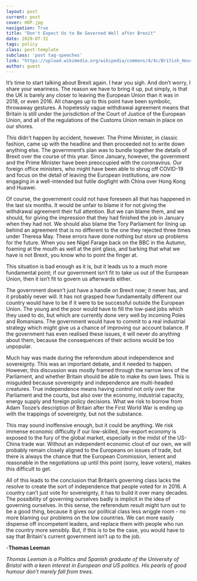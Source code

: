 ```yaml
---
layout: post
current: post
cover: HOP.jpg
navigation: True
title: "Don't Expect Us to Be Governed Well after Brexit"
date: 2020-07-31
tags: policy
class: post-template
subclass: 'post tag-speeches'
link: "https://upload.wikimedia.org/wikipedia/commons/4/4c/British_Houses_of_Parliament.jpg"
author: guest
---
```

It’s time to start talking about Brexit again. I hear you sigh. And don’t worry, I share your weariness. The reason we have to bring it up, put simply, is that the UK is barely any closer to leaving the European Union than it was in 2018, or even 2016. All changes up to this point have been symbolic, throwaway gestures. A hopelessly vague withdrawal agreement means that Britain is still under the jurisdiction of the Court of Justice of the European Union, and all of the regulations of the Customs Union remain in place on our shores.

This didn’t happen by accident, however. The Prime Minister, in classic fashion, came up with the headline and then proceeded not to write down anything else. The government’s plan was to bundle together the details of Brexit over the course of this year. Since January, however, the government and the Prime Minister have been preoccupied with the coronavirus. Our foreign office ministers, who might have been able to shrug off COVID-19 and focus on the detail of leaving the European institutions, are now engaging in a well-intended but futile dogfight with China over Hong Kong and Huawei.

Of course, the government could not have foreseen all that has happened in the last six months. It would be unfair to blame it for not giving the withdrawal agreement their full attention. But we can blame them, and we should, for giving the impression that they had finished the job in January when they had not. We should also blame the Tory Parliament for lining up behind an agreement that is no different to the one they rejected three times under Theresa May. These errors have done nothing but store up problems for the future. When you see Nigel Farage back on the BBC in the Autumn, foaming at the mouth as well at the pint glass, and barking that what we have is not Brexit, you know who to point the finger at.

This situation is bad enough as it is, but it leads us to a much more fundamental point; if our government isn’t fit to take us out of the European Union, then it isn’t fit to govern us afterwards either.

The government doesn’t just have a handle on Brexit now; it never has, and it probably never will. It has not grasped how fundamentally different our country would have to be if it were to be successful outside the European Union. The young and the poor would have to fill the low-paid jobs which they used to do, but which are currently done very well by incoming Poles and Romanians. The government would have to commit to a real industrial strategy which might give us a chance of improving our account balance. If the government has even realised these issues, it will never do anything about them, because the consequences of their actions would be too unpopular.

Much hay was made during the referendum about independence and sovereignty. This was an important debate, and it needed to happen. However, this discussion was mostly framed through the narrow lens of the Parliament, and whether Britain should be able to make its own laws. This is misguided because sovereignty and independence are multi-headed creatures. True independence means having control not only over the Parliament and the courts, but also over the economy, industrial capacity, energy supply and foreign policy decisions. What we risk to borrow from Adam Tooze’s description of Britain after the First World War is ending up with the trappings of sovereignty, but not the substance.

This may sound inoffensive enough, but it could be anything. We risk immense economic difficulty if our low-skilled, low-export economy is exposed to the fury of the global market, especially in the midst of the US-China trade war. Without an independent economic clout of our own, we will probably remain closely aligned to the Europeans on issues of trade, but there is always the chance that the European Commission, lenient and reasonable in the negotiations up until this point (sorry, leave voters), makes this difficult to get.

All of this leads to the conclusion that Britain’s governing class lacks the resolve to create the sort of independence that people voted for in 2016. A country can’t just vote for sovereignty, it has to build it over many decades. The possibility of governing ourselves badly is implicit in the idea of governing ourselves. In this sense, the referendum result might turn out to be a good thing, because it gives our political class less wriggle room - no more blaming our problems on the low countries. We can more easily dispense off incompetent leaders, and replace them with people who run the country more sensibly. But, if this is to be the case, you would have to say that Britain's current government isn’t up to the job.

-**Thomas Leeman**

*Thomas Leeman is a Politics and Spanish graduate of the University of Bristol with a keen interest in European and US politics. His pearls of good humour don’t merely fall from trees.*

